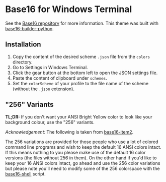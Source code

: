 # Base16 for Windows Terminal

See the [Base16 repository](https://github.com/chriskempson/base16) for more information.
This theme was built with [base16-builder-python](https://github.com/InspectorMustache/base16-builder-python).

## Installation

1. Copy the content of the desired scheme `.json` file from the `colors` directory.
2. Go to Settings in Windows Terminal.
3. Click the gear button at the bottom left to open the JSON settings file.
4. Paste the content of clipboard under `schemes`.
5. Set the `colorScheme` of your profile to the file name of the scheme (without the `.json` extension).

## "256" Variants

**TL;DR:** If you don't want your ANSI Bright Yellow color to look like your background colour, use the "256" variants.

*Acknowledgement:* The following is taken from [base16-item2](https://github.com/tinted-theming/base16-iterm2).

The 256 variations are provided for those people who use a lot of
colored command line programs and wish to keep the default 16 ANSI
colors intact. If this means nothing to you please make use of the
default 16 color versions (the files without 256 in them). On the other
hand if you'd like to keep your 16 ANSI colors intact, go ahead and use
the 256 color variations but please note you'll need to modify some of
the 256 colorspace with the [base16-shell](https://github.com/tinted-theming/base16-shell) script.

